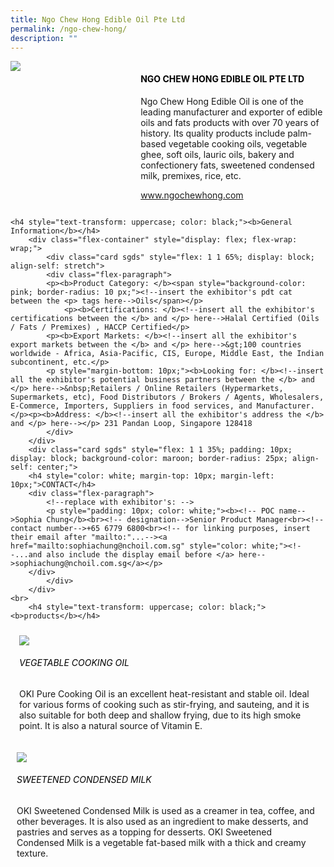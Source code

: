 ```yaml
---
title: Ngo Chew Hong Edible Oil Pte Ltd
permalink: /ngo-chew-hong/
description: ""
---
```

<div class="flex-paragraph">
		<!--hi there! this is a comment and will provide you with instructional guides-->
		<!--insert booth number here!-->
		<p style="text-transform: uppercase"></p></div>
			<div class="flex-container" style="display: flex; flex-wrap: wrap;">
				<!--insert DOWNLOAD link of company logo between the " marks!-->
			<div class="card sgds" style="flex: 1 1 40%; display: block;"><img src="https://drive.google.com/uc?export=download&amp;id=1hbidrFr4Z2oh5xVv6KWGyoteKd7PHd2J"></div>
	<div class="card-sgds" style="flex: 1 1 58%; display: block; margin-left: 3px">
		<h4 style="text-transform: uppercase; color: black;"><!--insert the exhibitor's name between the <b> tags here--><b>Ngo Chew Hong Edible Oil Pte Ltd</b></h4><!--insert the exhibitor's description between the <p> tags here-->
		<p>Ngo Chew Hong Edible Oil is one of the leading manufacturer and
exporter of edible oils and fats products with over 70 years of
history. Its quality products include palm-based vegetable cooking
oils, vegetable ghee, soft oils, lauric oils, bakery and confectionery
fats, sweetened condensed milk, premixes, rice, etc.</p>
		<!--insert the exhibitor's website link, making sure there is "https:// www." present please. make sure the entire https link goes in between the " marks-->
		<p><a href="www.ngochewhong.com" target="_blank"><!--insert the www website link here (no need for https)-->www.ngochewhong.com</a></p>
	</div>
</div>



	<h4 style="text-transform: uppercase; color: black;"><b>General Information</b></h4>
		<div class="flex-container" style="display: flex; flex-wrap: wrap;">
			<div class="card sgds" style="flex: 1 1 65%; display: block; align-self: stretch">
			<div class="flex-paragraph">
			<p><b>Product Category: </b><span style="background-color: pink; border-radius: 10 px;"><!--insert the exhibitor's pdt cat between the <p> tags here-->Oils</span></p> 
				<p><b>Certifications: </b><!--insert all the exhibitor's certifications between the </b> and </p> here-->Halal Certified (Oils / Fats / Premixes) , HACCP Certified</p>
			<p><b>Export Markets: </b><!--insert all the exhibitor's export markets between the </b> and </p> here-->&gt;100 countries worldwide - Africa, Asia-Pacific, CIS, Europe, Middle East, the Indian subcontinent, etc.</p>
			<p style="margin-bottom: 10px;"><b>Looking for: </b><!--insert all the exhibitor's potential business partners between the </b> and </p> here-->&nbsp;Retailers / Online Retailers (Hypermarkets, Supermarkets, etc), Food Distributors / Brokers / Agents, Wholesalers, E-Commerce, Importers, Suppliers in food services, and Manufacturer.</p><p><b>Address: </b><!--insert all the exhibitor's address the </b> and </p> here--></p> 231 Pandan Loop, Singapore 128418
			</div>
		</div>
		<div class="card sgds" style="flex: 1 1 35%; padding: 10px; display: block; background-color: maroon; border-radius: 25px; align-self: center;">
		<h4 style="color: white; margin-top: 10px; margin-left: 10px;">CONTACT</h4>
		<div class="flex-paragraph">
			<!--replace with exhibitor's: -->
			<p style="padding: 10px; color: white;"><b><!-- POC name-->Sophia Chung</b><br><!-- designation-->Senior Product Manager<br><!--contact number-->+65 6779 6800<br><!-- for linking purposes, insert their email after "mailto:"...--><a href="mailto:sophiachung@nchoil.com.sg" style="color: white;"><!--...and also include the display email before </a> here-->sophiachung@nchoil.com.sg</a></p>
		</div>
			</div>
		</div>
	<br>
		<h4 style="text-transform: uppercase; color: black;"><b>products</b></h4>
<div style="display: flex; flex-wrap: wrap;">
&nbsp; <div class="card sgds" style="flex: 1 1 47%; margin: 10px; display: block;">
		<div class="flex-image" style="display: block;"><img src="https://drive.google.com/uc?export=download&amp;id=15W480ijleCNZDDReeeafiopeg4JaBHKq"></div>
	<div class="flex-paragraph">
		<h6 style="text-transform: uppercase; color: black;">Vegetable Cooking Oil</h6>
		<p>OKI Pure Cooking Oil is an excellent heat-resistant and stable oil. Ideal for various forms of cooking such as stir-frying, and sauteing, and it is also suitable for both deep and shallow frying, due to its high smoke point. It is also a natural source of Vitamin E.</p></div>
		</div>
		<div class="card sgds" style="flex: 1 1 47%; margin: 10px; display: block;">
		<div class="flex-image" style="display: block;"><img src="https://drive.google.com/uc?export=download&amp;id=1yOMCIe8o9Xz09z57LJ3kzQ0eHmcY9ViX"></div>
	<div class="flex-paragraph">
		<h6 style="text-transform: uppercase; color: black;">Sweetened Condensed Milk</h6>
		<p>OKI Sweetened Condensed Milk is used as a creamer in tea, coffee, and other beverages. It is also used as an ingredient to make desserts, and pastries and serves as a topping for desserts. OKI Sweetened Condensed Milk is a vegetable fat-based milk with a thick and creamy texture.</p></div>
	</div></div>